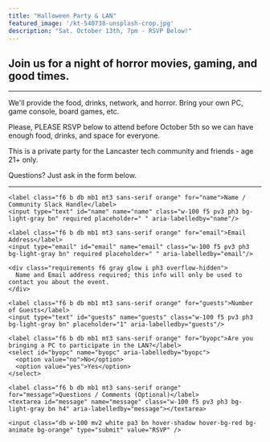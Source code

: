```yaml
---
title: "Halloween Party & LAN"
featured_image: '/kt-540738-unsplash-crop.jpg'
description: "Sat. October 13th, 7pm - RSVP Below!"
---
```


## Join us for a night of horror movies, gaming, and good times.

---

We'll provide the food, drinks, network, and horror. Bring your own PC, game console, board games, etc.

Please, PLEASE RSVP below to attend before October 5th so we can have enough food, drinks, and space for everyone.

This is a private party for the Lancaster tech community and friends - age 21+ only.

Questions? Just ask in the form below.

---

<form class="black-80 sans-serif" accept-charset="UTF-8" action="https://formspree.io/public+lan18@gtechsecure.com" method="POST" role="form">

    <label class="f6 b db mb1 mt3 sans-serif orange" for="name">Name / Community Slack Handle</label>
    <input type="text" id="name" name="name" class="w-100 f5 pv3 ph3 bg-light-gray bn" required placeholder=" " aria-labelledby="name"/>

    <label class="f6 b db mb1 mt3 sans-serif orange" for="email">Email Address</label>
    <input type="email" id="email" name="email" class="w-100 f5 pv3 ph3 bg-light-gray bn" required placeholder=" " aria-labelledby="email"/>

    <div class="requirements f6 gray glow i ph3 overflow-hidden">
      Name and Email address required; this info will only be used to contact you about the event.
    </div>

    <label class="f6 b db mb1 mt3 sans-serif orange" for="guests">Number of Guests</label>
    <input type="text" id="guests" name="guests" class="w-100 f5 pv3 ph3 bg-light-gray bn" placeholder="1" aria-labelledby="guests"/>

    <label class="f6 b db mb1 mt3 sans-serif orange" for="byopc">Are you bringing a PC to participate in the LAN?</label>
    <select id="byopc" name="byopc" aria-labelledby="byopc">
      <option value="no">No</option>
      <option value="yes">Yes</option>
    </select>

    <label class="f6 b db mb1 mt3 sans-serif orange" for="message">Questions / Comments (Optional)</label>
    <textarea id="message" name="message" class="w-100 f5 pv3 ph3 bg-light-gray bn h4" aria-labelledby="message"></textarea>

    <input class="db w-100 mv2 white pa3 bn hover-shadow hover-bg-red bg-animate bg-orange" type="submit" value="RSVP" />

</form>
